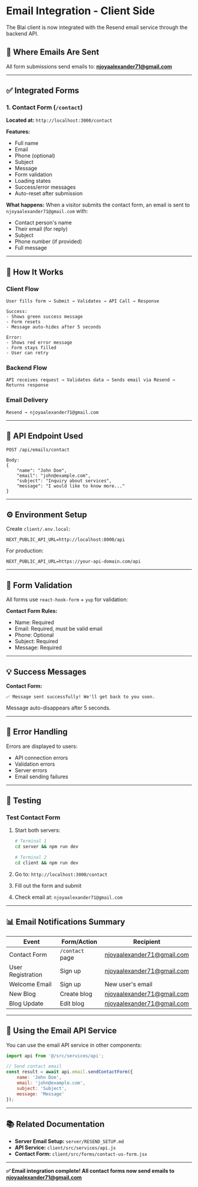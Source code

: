 # Email Integration - Client Side

The Blai client is now integrated with the Resend email service through the backend API.

## 📧 Where Emails Are Sent

All form submissions send emails to: **njoyaalexander71@gmail.com**

---

## ✅ Integrated Forms

### 1. **Contact Form** (`/contact`)

**Located at:** `http://localhost:3000/contact`

**Features:**
- Full name
- Email
- Phone (optional)
- Subject
- Message
- Form validation
- Loading states
- Success/error messages
- Auto-reset after submission

**What happens:**
When a visitor submits the contact form, an email is sent to `njoyaalexander71@gmail.com` with:
- Contact person's name
- Their email (for reply)
- Subject
- Phone number (if provided)
- Full message

---

## 🔧 How It Works

### Client Flow
```
User fills form → Submit → Validates → API Call → Response

Success:
- Shows green success message
- Form resets
- Message auto-hides after 5 seconds

Error:
- Shows red error message
- Form stays filled
- User can retry
```

### Backend Flow
```
API receives request → Validates data → Sends email via Resend → Returns response
```

### Email Delivery
```
Resend → njoyaalexander71@gmail.com
```

---

## 📝 API Endpoint Used

```
POST /api/emails/contact

Body:
{
    "name": "John Doe",
    "email": "john@example.com",
    "subject": "Inquiry about services",
    "message": "I would like to know more..."
}
```

---

## ⚙️ Environment Setup

Create `client/.env.local`:

```env
NEXT_PUBLIC_API_URL=http://localhost:8000/api
```

For production:
```env
NEXT_PUBLIC_API_URL=https://your-api-domain.com/api
```

---

## 🎨 Form Validation

All forms use `react-hook-form` + `yup` for validation:

**Contact Form Rules:**
- Name: Required
- Email: Required, must be valid email
- Phone: Optional
- Subject: Required
- Message: Required

---

## 💡 Success Messages

**Contact Form:**
```
✅ Message sent successfully! We'll get back to you soon.
```

Message auto-disappears after 5 seconds.

---

## 🚨 Error Handling

Errors are displayed to users:
- API connection errors
- Validation errors
- Server errors
- Email sending failures

---

## 🧪 Testing

### Test Contact Form

1. Start both servers:
   ```bash
   # Terminal 1
   cd server && npm run dev
   
   # Terminal 2
   cd client && npm run dev
   ```

2. Go to: `http://localhost:3000/contact`

3. Fill out the form and submit

4. Check email at: `njoyaalexander71@gmail.com`

---

## 📊 Email Notifications Summary

| Event | Form/Action | Recipient |
|-------|-------------|-----------|
| Contact Form | `/contact` page | njoyaalexander71@gmail.com |
| User Registration | Sign up | njoyaalexander71@gmail.com |
| Welcome Email | Sign up | New user's email |
| New Blog | Create blog | njoyaalexander71@gmail.com |
| Blog Update | Edit blog | njoyaalexander71@gmail.com |

---

## 🔌 Using the Email API Service

You can use the email API service in other components:

```javascript
import api from '@/src/services/api';

// Send contact email
const result = await api.email.sendContactForm({
    name: 'John Doe',
    email: 'john@example.com',
    subject: 'Subject',
    message: 'Message'
});
```

---

## 📚 Related Documentation

- **Server Email Setup:** `server/RESEND_SETUP.md`
- **API Service:** `client/src/services/api.js`
- **Contact Form:** `client/src/forms/contact-us-form.jsx`

---

**✅ Email integration complete! All contact forms now send emails to njoyaalexander71@gmail.com**

